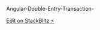 Angular-Double-Entry-Transaction-

[Edit on StackBlitz ⚡️](https://stackblitz.com/edit/double-entry-system-dkzrtv)
